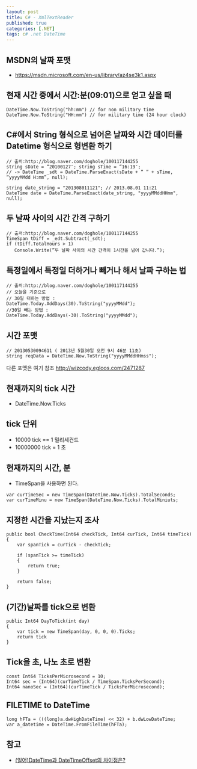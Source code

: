 ```yaml
---
layout: post
title: C# - XmlTextReader
published: true
categories: [.NET]
tags: c# .net DateTime
---
```

## MSDN의 날짜 포맷
- https://msdn.microsoft.com/en-us/library/az4se3k1.aspx
  
  
  
## 현재 시간 중에서 시간:분(09:01)으로 얻고 싶을 때
  
```
DateTime.Now.ToString("hh:mm") // for non military time
DateTime.Now.ToString("HH:mm") // for military time (24 hour clock)
```
  
  
  
## C#에서 String 형식으로 넘어온 날짜와 시간 데이터를 Datetime 형식으로 형변환 하기
  
```
// 출처:http://blog.naver.com/doghole/100117144255
string sDate = “20100127″; string sTime = “16:19″;
// -> DateTime _sdt = DateTime.ParseExact(sDate + ” ” + sTime, “yyyyMMdd H:mm”, null);

string date_string = "201308011121"; // 2013.08.01 11:21
DateTime date = DateTime.ParseExact(date_string, "yyyyMMddHHmm", null);
```
  
  
  
## 두 날짜 사이의 시간 간격 구하기
  
```
// 출처:http://blog.naver.com/doghole/100117144255
TimeSpan tDiff = _edt.Subtract(_sdt);
if (tDiff.TotalHours > 1)
   Console.Write(”두 날짜 사이의 시간 간격이 1시간을 넘어 갑니다.”);
```
  
  
  
## 특정일에서 특정일 더하거나 빼거나 해서 날짜 구하는 법
  
```
// 출처:http://blog.naver.com/doghole/100117144255
// 오늘을 기준으로
// 30일 더하는 방법 :
DateTime.Today.AddDays(30).ToString("yyyyMMdd");
//30일 빼는 방법 :
DateTime.Today.AddDays(-30).ToString("yyyyMMdd");
```
  
  
  
## 시간 포맷
  
```
// 20130530094611 ( 2013년 5월30일 오전 9시 46분 11초)
string reqData = DateTime.Now.ToString("yyyyMMddHHmss");
```
  
다른 포맷은 여기 참조 http://wizcody.egloos.com/2471287
  
  
  
## 현재까지의 tick 시간
- DateTime.Now.Ticks
  
  
  
## tick 단위
- 10000 tick == 1 밀리세컨드
- 10000000 tick = 1 초
  
  
  
## 현재까지의 시간, 분
- TimeSpan을 사용하면 된다.
  
```
var curTimeSec = new TimeSpan(DateTime.Now.Ticks).TotalSeconds;
var curTimeMinu = new TimeSpan(DateTime.Now.Ticks).TotalMiniuts;
```
  
  
  
## 지정한 시간을 지났는지 조사
  
```
public bool CheckTime(Int64 checkTick, Int64 curTick, Int64 timeTick)
{
    var spanTick = curTick - checkTick;

    if (spanTick >= timeTick)
    {
        return true;
    }

    return false;
}
``` 
  
  
  
## (기간)날짜를 tick으로 변환
  
```
public Int64 DayToTick(int day)
{
    var tick = new TimeSpan(day, 0, 0, 0).Ticks;
    return tick
}
``` 
  
  
  
## Tick을 초, 나노 초로 변환
  
```
const Int64 TicksPerMicrosecond = 10;
Int64 sec = (Int64)(curTimeTick / TimeSpan.TicksPerSecond);
Int64 nanoSec = (Int64)(curTimeTick / TicksPerMicrosecond);
```
  
  
  
## FILETIME to DateTime
  
```
long hFTa = (((long)a.dwHighDateTime) << 32) + b.dwLowDateTime;
var a_datetime = DateTime.FromFileTime(hFTa);
```
  
  
  
## 참고
- [(일어)DateTime과 DateTimeOffset의 차이점은?](http://www.atmarkit.co.jp/ait/articles/1506/24/news020.html)
